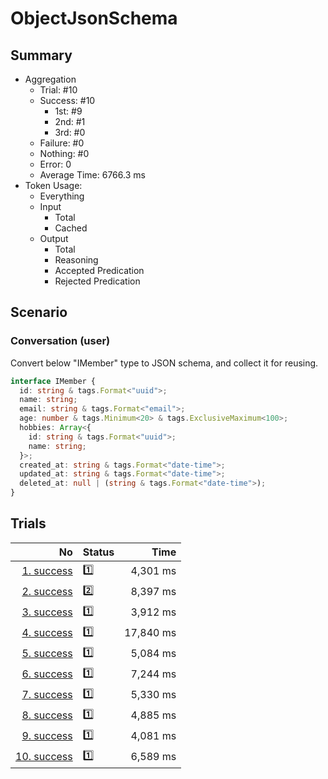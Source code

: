 # ObjectJsonSchema
## Summary
  - Aggregation
    - Trial: #10
    - Success: #10
      - 1st: #9
      - 2nd: #1
      - 3rd: #0
    - Failure: #0
    - Nothing: #0
    - Error: 0
    - Average Time: 6766.3 ms
  - Token Usage:
    - Everything
    - Input
      - Total
      - Cached
    - Output
      - Total
      - Reasoning
      - Accepted Predication
      - Rejected Predication

## Scenario
### Conversation (user)
Convert below "IMember" type to JSON schema, and collect it for reusing.

```ts
interface IMember {
  id: string & tags.Format<"uuid">;
  name: string;
  email: string & tags.Format<"email">;
  age: number & tags.Minimum<20> & tags.ExclusiveMaximum<100>;
  hobbies: Array<{
    id: string & tags.Format<"uuid">;
    name: string;
  }>;
  created_at: string & tags.Format<"date-time">;
  updated_at: string & tags.Format<"date-time">;
  deleted_at: null | (string & tags.Format<"date-time">);
}
```

## Trials
No | Status | Time
---:|:-------|------:
[1. success](./trials/1.success.json) | 1️⃣ | 4,301 ms
[2. success](./trials/2.success.json) | 2️⃣ | 8,397 ms
[3. success](./trials/3.success.json) | 1️⃣ | 3,912 ms
[4. success](./trials/4.success.json) | 1️⃣ | 17,840 ms
[5. success](./trials/5.success.json) | 1️⃣ | 5,084 ms
[6. success](./trials/6.success.json) | 1️⃣ | 7,244 ms
[7. success](./trials/7.success.json) | 1️⃣ | 5,330 ms
[8. success](./trials/8.success.json) | 1️⃣ | 4,885 ms
[9. success](./trials/9.success.json) | 1️⃣ | 4,081 ms
[10. success](./trials/10.success.json) | 1️⃣ | 6,589 ms